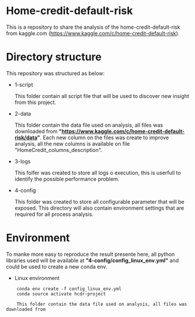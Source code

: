 
# Home-credit-default-risk

This is a repository to share the analysis of the home-credit-default-risk from kaggle.com (https://www.kaggle.com/c/home-credit-default-risk).



# Directory structure
    
   This repository was structured as below:
    
- 1-script

    This folder contain all script file that will be used to discover new insight from this project.

- 2-data

    This folder contain the data file used on analysis, all files was downloaded from 
    __"https://www.kaggle.com/c/home-credit-default-risk/data"__. Each new column on the files was create to improve 
    analysis, all the new columns is available on file "HomeCredit_columns_description".

- 3-logs
    
    This folfer was created to store all logs o execution, this is userfull to identify the possible performance problem.

- 4-config

    This folder was created to store all configurable parameter that will be exposed.
    This directory will also contain environment settings that are required for all process analysis.
    

# Environment

To manke more easy to reproduce the result presente here, all python libraries used will be available at __"4-config/config_linux_env.yml"__ and could be used to create a new conda env.

- Linux environment
```
    conda env create -f config_linux_env.yml
    conda source activate hcdr-project
```

        This folder contain the data file used on analysis, all files was downloaded from 
